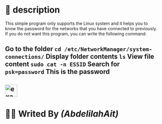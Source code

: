 # 📃 description
This simple program only supports the Linux system and it helps you to know the password for the networks that you have connected to previously. If you do not want this program, you can write the following command:

Go to the folder
**`cd /etc/NetworkManager/system-connections/`**
Display folder contents
**`ls`**
View file content
**`sudo cat -n ESSID`**
Search for 
**`psk=password`**
This is the password
---
<img align="center" width="40px" alt="example" style="border-radius=10px" src="https://media.geeksforgeeks.org/wp-content/uploads/Capture3-2.png"></img>
---
# 👩‍💻 Writed By *(AbdelilahAit)*
